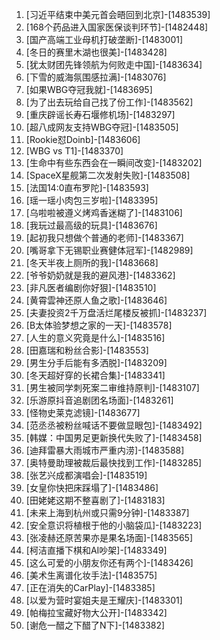 
1. [习近平结束中美元首会晤回到北京]-[1483539]
1. [168个药品进入国家医保谈判环节]-[1482448]
1. [国产高端工业母机打破垄断]-[1483001]
1. [冬日的赛里木湖也很美]-[1483428]
1. [犹太财团先锋领航为何败走中国]-[1483634]
1. [下雪的威海氛围感拉满]-[1483076]
1. [如果WBG夺冠我就]-[1483695]
1. [为了出去玩给自己找了份工作]-[1483562]
1. [重庆辟谣长寿石堰修机场]-[1483297]
1. [超八成网友支持WBG夺冠]-[1483505]
1. [Rookie怼Doinb]-[1483606]
1. [WBG vs T1]-[1483370]
1. [生命中有些东西会在一瞬间改变]-[1483202]
1. [SpaceX星舰第二次发射失败]-[1483508]
1. [法国14:0直布罗陀]-[1483593]
1. [瑶一瑶小肉包三岁啦]-[1483395]
1. [乌啦啦被遵义烤鸡香迷糊了]-[1483106]
1. [我玩过最高级的玩具]-[1483676]
1. [起初我只想做个普通的老师]-[1483367]
1. [嘴哥拿下无锡职业赛健体冠军]-[1482989]
1. [冬天半夜上厕所的我]-[1483668]
1. [爷爷奶奶就是我的避风港]-[1483362]
1. [非凡医者编剧你好狠]-[1483510]
1. [黄霄雲神还原人鱼之歌]-[1483646]
1. [夫妻投资2千万盘活烂尾楼反被抓]-[1483237]
1. [B太体验梦想之家的一天]-[1483578]
1. [人生的意义究竟是什么]-[1483516]
1. [田嘉瑞和粉丝合影]-[1483553]
1. [男生分手后能有多洒脱]-[1483209]
1. [冬天超好穿的长裙合集]-[1483341]
1. [男生被同学刺死案二审维持原判]-[1483107]
1. [乐游原抖音追剧团名场面]-[1483261]
1. [怪物史莱克滤镜]-[1483677]
1. [范丞丞被粉丝喊话不要做显眼包]-[1483492]
1. [韩媒：中国男足更新换代失败了]-[1483458]
1. [迪拜雷暴大雨城市严重内涝]-[1483588]
1. [奥特曼助理被裁后最快找到工作]-[1483285]
1. [张艺兴成都演唱会]-[1483519]
1. [女皇你快把床踩塌了]-[1483486]
1. [田姥姥这期不整喜剧了]-[1483183]
1. [未来上海到杭州或只需9分钟]-[1483387]
1. [安全意识将植根于他的小脑袋瓜]-[1483223]
1. [张凌赫还原苦果亦是果名场面]-[1483565]
1. [柯洁直播下棋和AI吵架]-[1483349]
1. [这么可爱的小朋友你还有两个]-[1483426]
1. [美术生离谱化妆手法]-[1483575]
1. [正在消失的CarPlay]-[1483385]
1. [以爱为营时宴姐夫是王耀庆]-[1483301]
1. [帕梅拉宝藏好物大公开]-[1483342]
1. [谢危一醋之下醋了N下]-[1483382]
